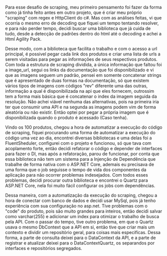 Para esse desafio de scraping, meu primeiro pensamento foi fazer da forma como já tinha feito antes em outro projeto, que é criar meu próprio "scraping" com regex e HttpClient do c#. Mas com as análises feitas, vi que ocorria o mesmo 
erro de decoding que fiquei um tempo tentando resolver, e para não perder tempo, decidi buscar uma  biblioteca que já cuida de tudo, desde a detecção de padrões dentro do html até o decoding e achei a Html Agility Pack.

Desse modo, com a biblioteca que facilita o trabalho e com o acesso a url principal, é possivel pegar cada link dos produtos e criar uma lista de urls a serem visitadas para pegar as informações de seus respectivos produtos. 
Com toda a estrutura de scraping dividida, a única informação que faltou foi a image_url, segui os links da documentação que foi disponibilizado e vi que as imagens seguem um padrão, pensei em somente concatenar strings que é apresentado
de duas formas na documentação, só que existem vários tipos de imagens com códigos "rev" diferente uma das outras, informação a qual é disponibilizada na api que eles fornecem, outrossim tem a forma mais básica que é concatenar o index da imagem 
seguida da resolução. Não achei viável nenhuma das alternativas, pois na primeira iria ter que consumir uma API e na segunda as imagens podem vim de forma aleatória ou não existir. Então
optei por pegar a própria imagem que é disponibilizada quando o produto é acessado (Caso tenha).

Vindo os 100 produtos, chegou a hora de automatizar a execução do código de scraping, fiquei procurando uma forma de automatizar a execução do código uma vez ao dia, encontrei diversas bibliotecas e uma delas foi a FluentSheduler, 
configurei com o projeto e funcionou, só que tava com acoplamento forte, então decidi refatorar o código e depender de interfaces para fazer o DI, mas após a refatoração, parou de funcionar, por conta que essa biblioteca não tem um
sistema para a Injenção de Dependência que trabalhe de forma nativa com o ASP.NET Core, ademais eu precisava de uma forma que o job seguisse o tempo de vida dos componentes da aplicação para não ocorrer problemas indesejados. 
Com todos esses problemas, decidi procurar outra biblioteca e encontrei o Quartz para ASP.NET Core, nela foi muito fácil configurar os jobs com dependências.

Dessa maneira, com a automatização da execução do scraping, chegou a hora de conectar com banco de dados e decidi usar MySql, pois já tenho experiência com sua configuração no asp.net. Tive problemas com o "code" do produto, 
pois são muito grandes para inteiros, então decidi salvar como varchar(255) e adicionar um index para otimizar o trabalho de busca pela API. Com o passar do tempo, tive outro problema,
em que o Quartz usava o mesmo DbContext que a API em si, então tive que criar mais um contexto e dividir um repositório geral, para coisas mais especifícas. Dessa forma, a parte de consulta deixei para o DataContext da API, e a 
parte de registrar e atualizar deixei para o DataContextQuartz, os separandos por interfaces e repositórios segregados. 
